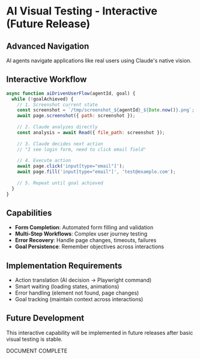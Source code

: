 # AI Visual Testing - Interactive (Future Release)

## Advanced Navigation
AI agents navigate applications like real users using Claude's native vision.

## Interactive Workflow
```javascript
async function aiDrivenUserFlow(agentId, goal) {
  while (!goalAchieved) {
    // 1. Screenshot current state
    const screenshot = `/tmp/screenshot_${agentId}_${Date.now()}.png`;
    await page.screenshot({ path: screenshot });
    
    // 2. Claude analyzes directly
    const analysis = await Read({ file_path: screenshot });
    
    // 3. Claude decides next action
    // "I see login form, need to click email field"
    
    // 4. Execute action
    await page.click('input[type="email"]');
    await page.fill('input[type="email"]', 'test@example.com');
    
    // 5. Repeat until goal achieved
  }
}
```

## Capabilities
- **Form Completion**: Automated form filling and validation
- **Multi-Step Workflows**: Complex user journey testing  
- **Error Recovery**: Handle page changes, timeouts, failures
- **Goal Persistence**: Remember objectives across interactions

## Implementation Requirements
- Action translation (AI decision → Playwright command)
- Smart waiting (loading states, animations) 
- Error handling (element not found, page changes)
- Goal tracking (maintain context across interactions)

## Future Development
This interactive capability will be implemented in future releases after basic visual testing is stable.

DOCUMENT COMPLETE
